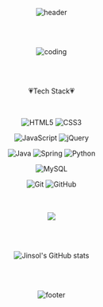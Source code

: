 <div align="center">

![header](https://capsule-render.vercel.app/api?type=shark&height=250&color=FF6464&text=LeeJinsol&fontSize=50&fontColor=91C483&animation=twinkling&textBg=true&fontAlignY=30&desc=L'effort%20est%20ma%20force)

<br>
<br>

![coding](https://user-images.githubusercontent.com/87029912/149963059-b70f1389-7a4f-4ab9-b3b4-3e14761ed78a.gif)

<br>
<br>

<p align="center">💗Tech Stack💗</p>
<br>

![HTML5](https://img.shields.io/badge/html5-%23E34F26.svg?style=for-the-badge&logo=html5&logoColor=white) ![CSS3](https://img.shields.io/badge/css3-%231572B6.svg?style=for-the-badge&logo=css3&logoColor=white) 
<br>

![JavaScript](https://img.shields.io/badge/javascript-%23323330.svg?style=for-the-badge&logo=javascript&logoColor=%23F7DF1E) ![jQuery](https://img.shields.io/badge/jquery-%230769AD.svg?style=for-the-badge&logo=jquery&logoColor=white) 
<br>

![Java](https://img.shields.io/badge/java-%23ED8B00.svg?style=for-the-badge&logo=java&logoColor=white) ![Spring](https://img.shields.io/badge/spring-%236DB33F.svg?style=for-the-badge&logo=spring&logoColor=white) ![Python](https://img.shields.io/badge/python-3670A0?style=for-the-badge&logo=python&logoColor=ffdd54)
<br>

![MySQL](https://img.shields.io/badge/mysql-%2300f.svg?style=for-the-badge&logo=mysql&logoColor=white)
<br>

![Git](https://img.shields.io/badge/git-%23F05033.svg?style=for-the-badge&logo=git&logoColor=white) ![GitHub](https://img.shields.io/badge/github-%23121011.svg?style=for-the-badge&logo=github&logoColor=white) 

<br><br>
<a href="https://velog.io/@losuif"><img src="https://img.shields.io/badge/velog-1DBF73?style=flat-square&logo=Vimeo&logoColor=white"/></a>

<br><br>

![Jinsol's GitHub stats](https://github-readme-stats.vercel.app/api?username=losuif&theme=panda&show_icons=true)

<br><br>

![footer](https://capsule-render.vercel.app/api?type=rect&color=FF6464&fontSize=50&fontColor=91C483&animation=twinkling&rotate=180)

</div>
